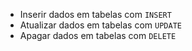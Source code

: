 - Inserir dados em tabelas com `INSERT`
- Atualizar dados em tabelas com `UPDATE`
- Apagar dados em tabelas com `DELETE`
